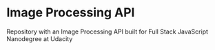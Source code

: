 # Image Processing API

Repository with an Image Processing API built for Full Stack JavaScript Nanodegree at Udacity
